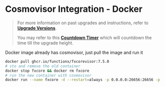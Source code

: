 # Cosmovisor Integration - Docker

> For more information on past upgrades and instructions, refer to [**Upgrade Versions**](../versions/README.md).
>
> You may refer to this [**Countdown Timer**](https://starscan.io/fxcore/block/countdown/16838000?chainId=fxcore) which will countdown the time till the upgrade height.

Docker image already has cosmovisor, just pull the image and run it

```sh
docker pull ghcr.io/functionx/fxcorevisor:7.5.0
# sto and remove the old container
docker stop fxcore && docker rm fxcore
# run the new container with cosmovisor
docker run --name fxcore -d --restart=always -p 0.0.0.0:26656:26656 -p 127.0.0.1:26657:26657 -p 127.0.0.1:1317:1317 -p 127.0.0.1:26660:26660 -p 127.0.0.1:8545:8545 -p 127.0.0.1:8546:8546 -v $HOME/.fxcore:/root/.fxcore ghcr.io/functionx/fxcorevisor:7.5.0 run start --x-crisis-skip-assert-invariants
```